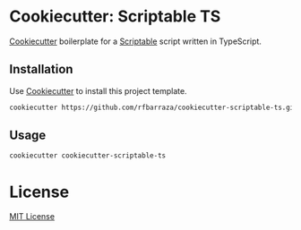 # Cookiecutter: Scriptable TS

[Cookiecutter](https://github.com/audreyr/cookiecutter) boilerplate for a [Scriptable](https://scriptable.app) script written in TypeScript.

## Installation

Use [Cookiecutter](https://github.com/audreyr/cookiecutter) to install this project template.

```bash
cookiecutter https://github.com/rfbarraza/cookiecutter-scriptable-ts.git
```

## Usage

```bash
cookiecutter cookiecutter-scriptable-ts
```

# License
[MIT License](https://opensource.org/licenses/MIT)
